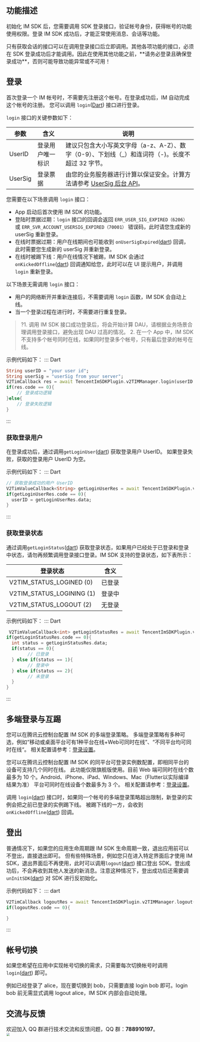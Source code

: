 ## 功能描述
初始化 IM SDK 后，您需要调用 SDK 登录接口，验证帐号身份，获得帐号的功能使用权限。登录 IM SDK 成功后，才能正常使用消息、会话等功能。

<dx-alert infotype="notice" title="">
只有获取会话的接口可以在调用登录接口后立即调用。其他各项功能的接口，必须在 SDK 登录成功后才能调用。因此在使用其他功能之前，**请务必登录且确保登录成功**，否则可能导致功能异常或不可用！
</dx-alert>


## 登录
首次登录一个 IM 帐号时，不需要先注册这个帐号。在登录成功后，IM 自动完成这个帐号的注册。
您可以调用 `login`([Dart](https://pub.dev/documentation/tencent_im_sdk_plugin_platform_interface/latest/method_channel_im_flutter/MethodChannelIm/login.html)) 接口进行登录。

`login` 接口的关键参数如下：

| 参数 | 含义 | 说明 |
| --- | --- | --- |
| UserID | 登录用户唯一标识 | 建议只包含大小写英文字母（a-z、A-Z）、数字（0-9）、下划线（_）和连词符（-)。长度不超过 32 字节。|
| UserSig | 登录票据 | 由您的业务服务器进行计算以保证安全。计算方法请参考 [UserSig 后台 API](https://cloud.tencent.com/document/product/269/32688)。|

您需要在以下场景调用 `login` 接口：
* App 启动后首次使用 IM SDK 的功能。
* 登陆时票据过期：`login` 接口的回调会返回 `ERR_USER_SIG_EXPIRED（6206）` 或 `ERR_SVR_ACCOUNT_USERSIG_EXPIRED（70001）` 错误码，此时请您生成新的 userSig 重新登录。
* 在线时票据过期：用户在线期间也可能收到 `onUserSigExpired`([dart](https://pub.dev/documentation/tencent_im_sdk_plugin_platform_interface/latest/enum_V2TimSDKListener/V2TimSDKListener/onUserSigExpired.html)) 回调，此时需要您生成新的 userSig 并重新登录。
* 在线时被踢下线：用户在线情况下被踢，IM SDK 会通过 `onKickedOffline`([dart](https://pub.dev/documentation/tencent_im_sdk_plugin_platform_interface/latest/enum_V2TimSDKListener/V2TimSDKListener/onKickedOffline.html)) 回调通知给您，此时可以在 UI 提示用户，并调用 `login` 重新登录。

以下场景无需调用 `login` 接口：
* 用户的网络断开并重新连接后，不需要调用 `login` 函数，IM SDK 会自动上线。
* 当一个登录过程在进行时，不需要进行重复登录。

>?1. 调用 IM SDK 接口成功登录后，将会开始计算 DAU，请根据业务场景合理调用登录接口，避免出现 DAU 过高的情况。
> 2. 在一个 App 中，IM SDK 不支持多个帐号同时在线，如果同时登录多个帐号，只有最后登录的帐号在线。 

示例代码如下：
<dx-tabs>
::: Dart

```dart
String userID = "your user id";
String userSig = "userSig from your server";
V2TimCallback res = await TencentImSDKPlugin.v2TIMManager.login(userID: userID, userSig: userSig);
if(res.code == 0){
	// 登录成功逻辑    
}else{
 	// 登录失败逻辑
}
```
:::
</dx-tabs>

### 获取登录用户

在登录成功后，通过调用`getLoginUser`([dart](https://pub.dev/documentation/tencent_im_sdk_plugin_platform_interface/latest/im_flutter_plugin_platform_interface/ImFlutterPlatform/getLoginUser.html)) 获取登录用户 UserID。
如果登录失败，获取的登录用户 UserID 为空。

示例代码如下：
<dx-tabs>
:::  Dart

```dart
// 获取登录成功的用户 UserID
V2TimValueCallback<String> getLoginUserRes = await TencentImSDKPlugin.v2TIMManager.getLoginUser();
if(getLoginUserRes.code == 0){
  userID = getLoginUserRes.data;
}
```
:::
</dx-tabs>


### 获取登录状态

通过调用`getLoginStatus`([dart](https://pub.dev/documentation/tencent_im_sdk_plugin_platform_interface/latest/im_flutter_plugin_platform_interface/ImFlutterPlatform/getLoginStatus.html)) 获取登录状态，如果用户已经处于已登录和登录中状态，请勿再频繁调用登录接口登录。IM SDK 支持的登录状态，如下表所示：

| 登录状态 | 含义 |
|---------|---------|
| V2TIM_STATUS_LOGINED (0) | 已登录 |
| V2TIM_STATUS_LOGINING (1) | 登录中 |
| V2TIM_STATUS_LOGOUT (2) | 无登录 |

示例代码如下：
<dx-tabs>
::: Dart

```dart
 V2TimValueCallback<int> getLoginStatusRes = await TencentImSDKPlugin.v2TIMManager.getLoginStatus();
if(getLoginStatusRes.code == 0){
  int status = getLoginStatusRes.data;
  if(status == 0){
		// 已登录
  } else if(status == 1){
		// 登录中
  } else if(status == 2){
		// 未登录
  }
}
```
:::

</dx-tabs>


## 多端登录与互踢
您可以在腾讯云控制台配置 IM SDK 的多端登录策略。
多端登录策略有多种可选，例如“移动或桌面平台可有1种平台在线+Web可同时在线”、“不同平台均可同时在线“。
相关配置请参考：[登录设置](https://cloud.tencent.com/document/product/269/38656#.E7.99.BB.E5.BD.95.E8.AE.BE.E7.BD.AE)。

您可以在腾讯云控制台配置 IM SDK 的同平台可登录实例数配置，即相同平台的设备可支持几个同时在线。
此功能仅限旗舰版使用。目前 Web 端可同时在线个数最多为 10 个。Android、iPhone、iPad、Windows、Mac（Flutter以实际编译结果为准） 平台可同时在线设备个数最多为 3 个。
相关配置请参考：[登录设置](https://cloud.tencent.com/document/product/269/38656#.E7.99.BB.E5.BD.95.E8.AE.BE.E7.BD.AE)。

调用 `login`([dart](https://pub.dev/documentation/tencent_im_sdk_plugin_platform_interface/latest/im_flutter_plugin_platform_interface/ImFlutterPlatform/login.html)) 接口时，如果同一个帐号的多端登录策略超出限制，新登录的实例会把之前已登录的实例踢下线。
被踢下线的一方，会收到 `onKickedOffline`([dart](https://pub.dev/documentation/tencent_im_sdk_plugin_platform_interface/latest/enum_V2TimSDKListener/V2TimSDKListener/onKickedOffline.html)) 回调。


## 登出
普通情况下，如果您的应用生命周期跟 IM SDK 生命周期一致，退出应用前可以不登出，直接退出即可。
但有些特殊场景，例如您只在进入特定界面后才使用 IM SDK，退出界面后不再使用，此时可以调用`logout`([dart](https://pub.dev/documentation/tencent_im_sdk_plugin_platform_interface/latest/im_flutter_plugin_platform_interface/ImFlutterPlatform/logout.html)) 接口登出 SDK。登出成功后，不会再收到其他人发送的新消息。注意这种情况下，登出成功后还需要调 `unInitSDK`([dart](https://pub.dev/documentation/tencent_im_sdk_plugin_platform_interface/latest/im_flutter_plugin_platform_interface/ImFlutterPlatform/unInitSDK.html)) 对 SDK 进行反初始化。

示例代码如下：
<dx-tabs>
::: dart

```dart
V2TimCallback logoutRes = await TencentImSDKPlugin.v2TIMManager.logout();
if(logoutRes.code == 0){

}
```
:::
</dx-tabs>

## 帐号切换
如果您希望在应用中实现帐号切换的需求，只需要每次切换帐号时调用 `login`([dart](https://pub.dev/documentation/tencent_im_sdk_plugin_platform_interface/latest/im_flutter_plugin_platform_interface/ImFlutterPlatform/login.html)) 即可。

例如已经登录了 alice，现在要切换到 bob，只需要直接 login bob 即可。login bob 前无需显式调用 logout alice，IM SDK 内部会自动处理。

## 交流与反馈

欢迎加入 QQ 群进行技术交流和反馈问题，QQ 群：**788910197**。
<img style="width: 200px; max-width: inherit; zoom: 50%;" src="https://qcloudimg.tencent-cloud.cn/raw/19392e3ac5f15401b960bc887a9572ea.png" />
